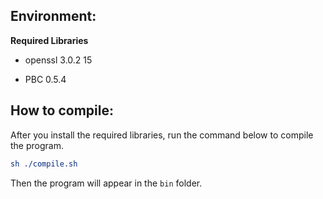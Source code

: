 <!--
 * @Author: orgaworl
 * @Email: orgaworl@outlook.com
 * @Date: 2024-02-18 16:20:23
-->
## Environment:

**Required Libraries**

- openssl 3.0.2 15

- PBC     0.5.4

## How to compile:
After you install the required libraries, run the command below to compile the program.

``` cmake
sh ./compile.sh
```

Then the program will appear in the `bin` folder.


